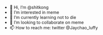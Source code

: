 - 👋 Hi, I’m @shitkong
- 👀 I’m interested in meme
- 🌱 I’m currently learning not to die
- 💞️ I’m looking to collaborate on meme
- 📫 How to reach me: twitter @Jaychao_luffy 

<!---
shitkong/shitkong is a ✨ special ✨ repository because its `README.md` (this file) appears on your GitHub profile.
You can click the Preview link to take a look at your changes.
--->
